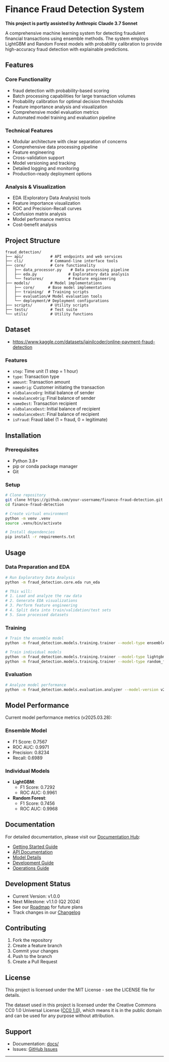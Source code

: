 # Finance Fraud Detection System

**This project is partly assisted by Anthropic Claude 3.7 Sonnet**

A comprehensive machine learning system for detecting fraudulent financial transactions using ensemble methods. The system employs LightGBM and Random Forest models with probability calibration to provide high-accuracy fraud detection with explainable predictions.

## Features

### Core Functionality
- fraud detection with probability-based scoring
- Batch processing capabilities for large transaction volumes
- Probability calibration for optimal decision thresholds
- Feature importance analysis and visualization
- Comprehensive model evaluation metrics
- Automated model training and evaluation pipeline

### Technical Features
- Modular architecture with clear separation of concerns
- Comprehensive data processing pipeline
- Feature engineering
- Cross-validation support
- Model versioning and tracking
- Detailed logging and monitoring
- Production-ready deployment options

### Analysis & Visualization
- EDA (Exploratory Data Analysis) tools
- Feature importance visualization
- ROC and Precision-Recall curves
- Confusion matrix analysis
- Model performance metrics
- Cost-benefit analysis

## Project Structure
```
fraud_detection/
├── api/            # API endpoints and web services
├── cli/            # Command-line interface tools
├── core/           # Core functionality
│   ├── data_processor.py    # Data processing pipeline
│   ├── eda.py              # Exploratory data analysis
│   └── features/           # Feature engineering
├── models/         # Model implementations
│   ├── core/      # Base model implementations
│   ├── training/  # Training scripts
│   ├── evaluation/# Model evaluation tools
│   └── deployment/# Deployment configurations
├── scripts/        # Utility scripts
├── tests/          # Test suite
└── utils/          # Utility functions
```

## Dataset
- https://www.kaggle.com/datasets/jainilcoder/online-payment-fraud-detection


### Features
- `step`: Time unit (1 step = 1 hour)
- `type`: Transaction type
- `amount`: Transaction amount
- `nameOrig`: Customer initiating the transaction
- `oldbalanceOrg`: Initial balance of sender
- `newbalanceOrig`: Final balance of sender
- `nameDest`: Transaction recipient
- `oldbalanceDest`: Initial balance of recipient
- `newbalanceDest`: Final balance of recipient
- `isFraud`: Fraud label (1 = fraud, 0 = legitimate)

## Installation

### Prerequisites
- Python 3.8+
- pip or conda package manager
- Git

### Setup
```bash
# Clone repository
git clone https://github.com/your-username/finance-fraud-detection.git
cd finance-fraud-detection

# Create virtual environment
python -m venv .venv
source .venv/bin/activate 

# Install dependencies
pip install -r requirements.txt
```

## Usage

### Data Preparation and EDA
```bash
# Run Exploratory Data Analysis
python -m fraud_detection.core.eda run_eda

# This will:
# 1. Load and analyze the raw data
# 2. Generate EDA visualizations
# 3. Perform feature engineering
# 4. Split data into train/validation/test sets
# 5. Save processed datasets
```

### Training
```bash
# Train the ensemble model
python -m fraud_detection.models.training.trainer --model-type ensemble

# Train individual models
python -m fraud_detection.models.training.trainer --model-type lightgbm
python -m fraud_detection.models.training.trainer --model-type random_forest
```

### Evaluation
```bash
# Analyze model performance
python -m fraud_detection.models.evaluation.analyzer --model-version v2025.03.28_ensemble --model-type ensemble
```

## Model Performance
Current model performance metrics (v2025.03.28):

### Ensemble Model
- F1 Score: 0.7567
- ROC AUC: 0.9971
- Precision: 0.8234
- Recall: 0.6989

### Individual Models
- **LightGBM**:
  - F1 Score: 0.7292
  - ROC AUC: 0.9961
- **Random Forest**:
  - F1 Score: 0.7456
  - ROC AUC: 0.9968


## Documentation
For detailed documentation, please visit our [Documentation Hub](docs/README.md):

- [Getting Started Guide](docs/guides/getting_started.md)
- [API Documentation](docs/api/overview.md)
- [Model Details](docs/technical/MODEL.md)
- [Development Guide](docs/technical/DEVELOPMENT.md)
- [Operations Guide](docs/technical/OPERATIONS.md)

## Development Status
- Current Version: v1.0.0
- Next Milestone: v1.1.0 (Q2 2024)
- See our [Roadmap](docs/reference/ROADMAP.md) for future plans
- Track changes in our [Changelog](docs/reference/CHANGELOG.md)

## Contributing
1. Fork the repository
2. Create a feature branch
3. Commit your changes
4. Push to the branch
5. Create a Pull Request

## License
This project is licensed under the MIT License - see the LICENSE file for details.

The dataset used in this project is licensed under the Creative Commons CC0 1.0 Universal License ([CC0 1.0](https://creativecommons.org/publicdomain/zero/1.0/)), which means it is in the public domain and can be used for any purpose without attribution.

## Support
- Documentation: [docs/](docs/)
- Issues: [GitHub Issues](https://github.com/your-username/finance-fraud-detection/issues)



---
